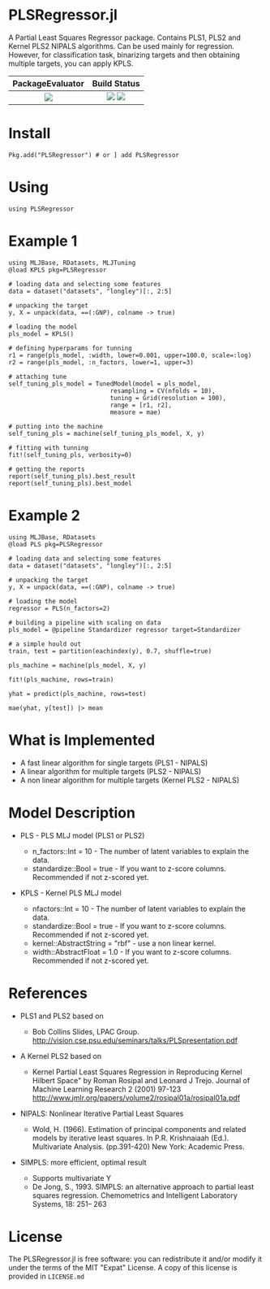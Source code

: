 PLSRegressor.jl
======

A Partial Least Squares Regressor package. Contains PLS1, PLS2 and Kernel PLS2 NIPALS algorithms.
Can be used mainly for regression. However, for classification task, binarizing targets and then obtaining multiple targets, you can apply KPLS.


| **PackageEvaluator**            | **Build Status**                          |
|:-------------------------------:|:-----------------------------------------:|
| [![][pkg-0.6-img]][pkg-0.6-url] | [![][travis-img]][travis-url] [![][codecov-img]][codecov-url] |

[travis-img]: https://travis-ci.org/lalvim/PLSRegressor.jl.svg?branch=master
[travis-url]: https://travis-ci.org/lalvim/PLSRegressor.jl

[codecov-img]: http://codecov.io/github/lalvim/PLSRegressor.jl/coverage.svg?branch=master
[codecov-url]: http://codecov.io/github/lalvim/PLSRegressor.jl?branch=master

[issues-url]: https://github.com/lalvim/PLSRegressor.jl/issues

[pkg-0.6-img]: http://pkg.julialang.org/badges/PLSRegressor_0.6.svg
[pkg-0.6-url]: http://pkg.julialang.org/?pkg=PLSRegressor&ver=0.6
[pkg-0.7-img]: http://pkg.julialang.org/badges/PLSRegressor_0.7.svg
[pkg-0.7-url]: http://pkg.julialang.org/?pkg=PLSRegressor&ver=0.7

Install
=======

    Pkg.add("PLSRegressor") # or ] add PLSRegressor

Using
=====

    using PLSRegressor

Example 1
========

    using MLJBase, RDatasets, MLJTuning
    @load KPLS pkg=PLSRegressor

    # loading data and selecting some features
    data = dataset("datasets", "longley")[:, 2:5]

    # unpacking the target
    y, X = unpack(data, ==(:GNP), colname -> true)

    # loading the model
    pls_model = KPLS()

    # defining hyperparams for tunning
    r1 = range(pls_model, :width, lower=0.001, upper=100.0, scale=:log)
    r2 = range(pls_model, :n_factors, lower=1, upper=3)

    # attaching tune
    self_tuning_pls_model = TunedModel(model = pls_model,
                                resampling = CV(nfolds = 10),
                                tuning = Grid(resolution = 100),
                                range = [r1, r2],
                                measure = mae)

    # putting into the machine
    self_tuning_pls = machine(self_tuning_pls_model, X, y)

    # fitting with tunning
    fit!(self_tuning_pls, verbosity=0)

    # getting the reports
    report(self_tuning_pls).best_result
    report(self_tuning_pls).best_model

Example 2
========

    using MLJBase, RDatasets
    @load PLS pkg=PLSRegressor

    # loading data and selecting some features
    data = dataset("datasets", "longley")[:, 2:5]

    # unpacking the target
    y, X = unpack(data, ==(:GNP), colname -> true)

    # loading the model
    regressor = PLS(n_factors=2)
    
    # building a pipeline with scaling on data
    pls_model = @pipeline Standardizer regressor target=Standardizer

    # a simple hould out
    train, test = partition(eachindex(y), 0.7, shuffle=true)

    pls_machine = machine(pls_model, X, y)

    fit!(pls_machine, rows=train)

    yhat = predict(pls_machine, rows=test)

    mae(yhat, y[test]) |> mean

What is Implemented
======
* A fast linear algorithm for single targets (PLS1 - NIPALS)
* A linear algorithm for multiple targets (PLS2 - NIPALS)
* A non linear algorithm for multiple targets (Kernel PLS2 - NIPALS)

Model Description
=======

* PLS - PLS MLJ model (PLS1 or PLS2)
    * n_factors::Int = 10 - The number of latent variables to explain the data.
    * standardize::Bool = true - If you want to z-score columns. Recommended if not z-scored yet.

* KPLS - Kernel PLS MLJ model
    * nfactors::Int = 10 - The number of latent variables to explain the data.
    * standardize::Bool = true - If you want to z-score columns. Recommended if not z-scored yet.
    * kernel::AbstractString = "rbf" - use a non linear kernel.
    * width::AbstractFloat   = 1.0 - If you want to z-score columns. Recommended if not z-scored yet.

References
=======
* PLS1 and PLS2 based on
   * Bob Collins Slides, LPAC Group. http://vision.cse.psu.edu/seminars/talks/PLSpresentation.pdf
* A Kernel PLS2 based on
   * Kernel Partial Least Squares Regression in Reproducing Kernel Hilbert Space" by Roman Rosipal and Leonard J Trejo. Journal of Machine Learning Research 2 (2001) 97-123 http://www.jmlr.org/papers/volume2/rosipal01a/rosipal01a.pdf

* NIPALS: Nonlinear Iterative Partial Least Squares
    * Wold, H. (1966). Estimation of principal components and related models
by iterative least squares. In P.R. Krishnaiaah (Ed.). Multivariate Analysis.
(pp.391-420) New York: Academic Press.

* SIMPLS: more efficient, optimal result
    * Supports multivariate Y
    * De Jong, S., 1993. SIMPLS: an alternative approach to partial least squares
regression. Chemometrics and Intelligent Laboratory Systems, 18: 251–
263

License
=======

The PLSRegressor.jl is free software: you can redistribute it and/or modify it under the terms of the MIT "Expat"
License. A copy of this license is provided in ``LICENSE.md``
